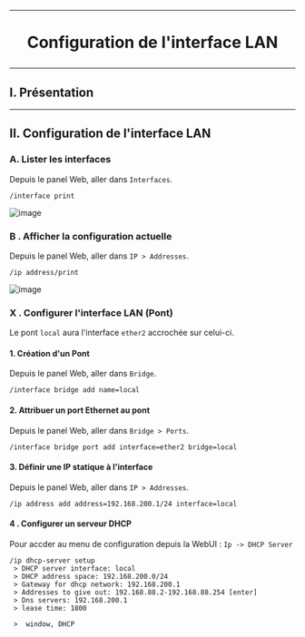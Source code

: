 ------------------------------------------------------------------------------------------------------------------------------------------------------------------------------------------------------------------------------------------
# <p align='center'> Configuration de l'interface LAN </p>

------------------------------------------------------------------------------------------------------------------------------------------------------------------------------------------------------------------------------------------
## I. Présentation


------------------------------------------------------------------------------------------------------------------------------------------------------------------------------------------------------------------------------------------
## II. Configuration de l'interface LAN
### A. Lister les interfaces
Depuis le panel Web, aller dans  `Interfaces`.
```
/interface print
```
![image](https://github.com/Drthrax74/Mikrotik/assets/35907/1a858d79-5561-4730-9606-3b052cfc2a88)
<br />


### B . Afficher la configuration actuelle
Depuis le panel Web, aller dans  `IP > Addresses`.
```
/ip address/print
```
![image](https://github.com/Drthrax74/Mikrotik/assets/35907/bebc84ea-b977-45ba-b12c-f84682c0b55c)
<br />


### X . Configurer l'interface LAN (Pont)
Le pont `local` aura l'interface `ether2` accrochée sur celui-ci.

#### 1. Création d'un Pont
Depuis le panel Web, aller dans  `Bridge`.
```
/interface bridge add name=local
```
#### 2. Attribuer un port Ethernet au pont
Depuis le panel Web, aller dans  `Bridge > Ports`.
```
/interface bridge port add interface=ether2 bridge=local
```

#### 3. Définir une IP statique à l'interface
Depuis le panel Web, aller dans  `IP > Addresses`.
```
/ip address add address=192.168.200.1/24 interface=local
```

#### 4 . Configurer un serveur DHCP
Pour accder au menu de configuration depuis la WebUI : `Ip -> DHCP Server` 
```
/ip dhcp-server setup
 > DHCP server interface: local
 > DHCP address space: 192.168.200.0/24
 > Gateway for dhcp network: 192.168.200.1
 > Addresses to give out: 192.168.88.2-192.168.88.254 [enter]
 > Dns servers: 192.168.200.1
 > lease time: 1800

 >  window, DHCP
```
<br />
